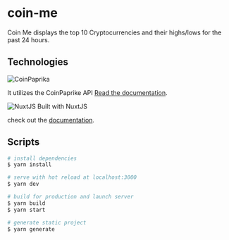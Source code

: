 # coin-me

Coin Me displays the top 10 Cryptocurrencies and their highs/lows for the past 24 hours. 

## Technologies

![CoinPaprika](https://coinpaprika.com/static/files/df51e301.png#greywizard/rock-coin-web/assets/img/cp_logo-transparent.png)

It utilizes the CoinPaprike API [Read the documentation](https://api.coinpaprika.com/).


![NuxtJS](https://upload.wikimedia.org/wikipedia/commons/thumb/6/66/Nuxt_logo_%282021%29.svg/2560px-Nuxt_logo_%282021%29.svg.png)
Built with NuxtJS

check out the [documentation](https://nuxtjs.org).

## Scripts

```bash
# install dependencies
$ yarn install

# serve with hot reload at localhost:3000
$ yarn dev

# build for production and launch server
$ yarn build
$ yarn start

# generate static project
$ yarn generate
```
